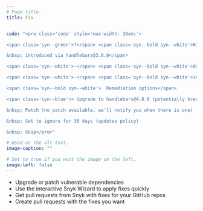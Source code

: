 ```yaml
---
# Page title.
title: Fix


code: "<pre class='code' style='max-width: 39em;'>

<span class='syn--green'>?</span> <span class='syn--bold syn--white'>High severity vuln found in handlebars@3.0.0,

&nbsp; introduced via handlebars@3.0.0</span>

<span class='syn--white'>-</span> <span class='syn--bold syn--white'>desc: Content Injection (XSS)</span>

<span class='syn--white'>-</span> <span class='syn--bold syn--white'>info: https://snyk.io/vuln/npm:handlebars:20151207</span>

<span class='syn--bold syn--white'>  Remediation options</span>

<span class='syn--blue'>> Upgrade to handlebars@4.0.0 (potentially breaking change)</span>

&nbsp; Patch (no patch available, we'll notify you when there is one)

&nbsp; Set to ignore for 30 days (updates policy)

&nbsp; Skip</pre>"

# Used as the alt text.
image-caption: ""

# Set to true if you want the image on the left.
image-left: false
---
```


* Upgrade or patch vulnerable dependencies
* Use the interactive Snyk Wizard to apply fixes quickly
* Get pull requests from Snyk with fixes for your GitHub repos
* Create pull requests with the fixes you want
